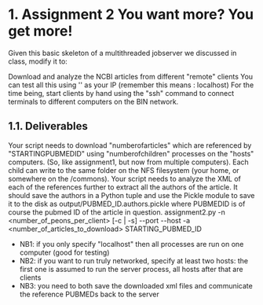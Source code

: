 # 1. Assignment 2 You want more? You get more!
Given this basic skeleton of a multithreaded jobserver we discussed in class, modify it to:

Download and analyze the NCBI articles from different "remote" clients
You can test all this using '' as your IP (remember this means : localhost)
For the time being, start clients by hand using the "ssh" command to connect terminals to different computers on the BIN network.

## 1.1. Deliverables
Your script needs to download "numberofarticles" which are referenced by "STARTINGPUBMEDID" using "numberofchildren" processes on the "hosts" computers. (So, like assignment1, but now from multiple computers). Each child can write to the same folder on the NFS filesystem (your home, or somewhere on the /commons).
Your script needs to analyze the XML of each of the references further to extract all the authors of the article. It should save the authors in a Python tuple and use the Pickle module to save it to the disk as output/PUBMED_ID.authors.pickle where PUBMEDID is of course the pubmed ID of the article in question.
assignment2.py -n <number_of_peons_per_client> [-c | -s] --port <portnumber> --host <serverhost> -a <number_of_articles_to_download> STARTING_PUBMED_ID
- NB1: if you only specify "localhost" then all processes are run on one computer (good for testing)
- NB2: if you want to run truly networked, specify at least two hosts: the first one is assumed to run the server process, all hosts after that are clients
- NB3: you need to both save the downloaded xml files and communicate the reference PUBMEDs back to the server
